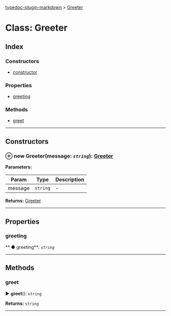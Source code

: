 [typedoc-plugin-markdown](../index.md) > [Greeter](../classes/greeter.md)



# Class: Greeter

## Index

### Constructors

* [constructor](greeter.md#markdown-header-constructor)


### Properties

* [greeting](greeter.md#markdown-header-greeting)


### Methods

* [greet](greeter.md#markdown-header-greet)



---
## Constructors



### ⊕ **new Greeter**(message: *`string`*): [Greeter](greeter.md)






**Parameters:**

| Param  | Type                | Description  |
| ------ | ------------------- | ------------ |
| message | `string` | - |





**Returns:** [Greeter](greeter.md)

---


## Properties


###  greeting

** ●  greeting**:  *`string`* 






___


## Methods


###  greet

► **greet**(): `string`









**Returns:** `string`





___


